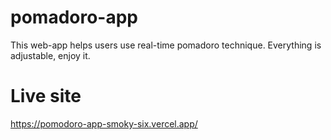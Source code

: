 # pomadoro-app
This web-app helps users use real-time pomadoro technique. Everything is adjustable, enjoy it.

# Live site 
https://pomodoro-app-smoky-six.vercel.app/